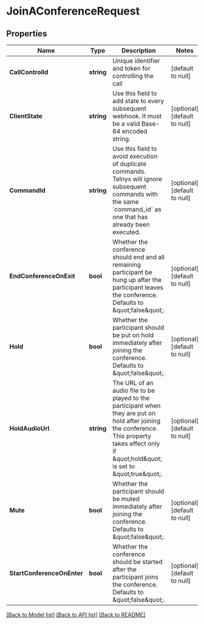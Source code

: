 # JoinAConferenceRequest

## Properties
Name | Type | Description | Notes
------------ | ------------- | ------------- | -------------
**CallControlId** | **string** | Unique identifier and token for controlling the call | [default to null]
**ClientState** | **string** | Use this field to add state to every subsequent webhook. It must be a valid Base-64 encoded string. | [optional] [default to null]
**CommandId** | **string** | Use this field to avoid execution of duplicate commands. Telnyx will ignore subsequent commands with the same &#x60;command_id&#x60; as one that has already been executed. | [optional] [default to null]
**EndConferenceOnExit** | **bool** | Whether the conference should end and all remaining participant be hung up after the participant leaves the conference. Defaults to \&quot;false\&quot;. | [optional] [default to null]
**Hold** | **bool** | Whether the participant should be put on hold immediately after joining the conference. Defaults to \&quot;false\&quot;. | [optional] [default to null]
**HoldAudioUrl** | **string** | The URL of an audio file to be played to the participant when they are put on hold after joining the conference. This property takes effect only if \&quot;hold\&quot; is set to \&quot;true\&quot;. | [optional] [default to null]
**Mute** | **bool** | Whether the participant should be muted immediately after joining the conference. Defaults to \&quot;false\&quot;. | [optional] [default to null]
**StartConferenceOnEnter** | **bool** | Whether the conference should be started after the participant joins the conference. Defaults to \&quot;false\&quot;. | [optional] [default to null]

[[Back to Model list]](../README.md#documentation-for-models) [[Back to API list]](../README.md#documentation-for-api-endpoints) [[Back to README]](../README.md)

